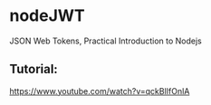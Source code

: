 # nodeJWT

JSON Web Tokens, Practical Introduction to Nodejs

## Tutorial:

https://www.youtube.com/watch?v=qckBlIfOnlA
